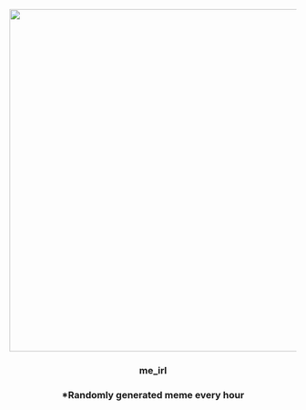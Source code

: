 <p align="center">
        <img src="https://i.redd.it/sh2gp9anqt691.jpg" width="600" height="600">
        </p>
        <h3 align="center">me_irl</h3>
        <h3 align="center">*Randomly generated meme every hour</h3>
    